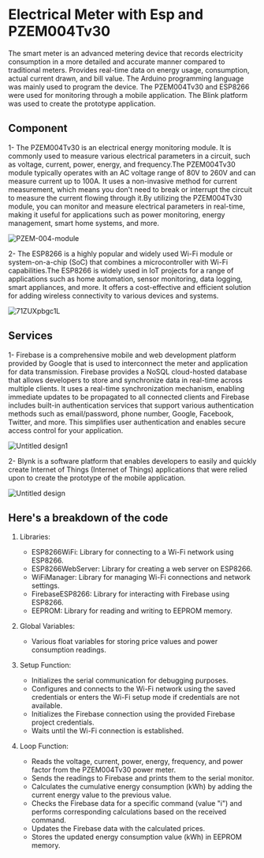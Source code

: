 # Electrical Meter with Esp and PZEM004Tv30

The smart meter is an advanced metering device that records electricity consumption in a more detailed and accurate manner compared to traditional meters. Provides real-time data on energy usage, consumption, actual current drawn, and bill value. The Arduino programming language was mainly used to program the device. The PZEM004Tv30 and ESP8266 were used for monitoring through a mobile application. The Blink platform was used to create the prototype application.


## Component

1- The PZEM004Tv30 is an electrical energy monitoring module. It is commonly used to measure various electrical parameters in a circuit, such as voltage, current, power, energy, and frequency.The PZEM004Tv30 module typically operates with an AC voltage range of 80V to 260V and can measure current up to 100A. It uses a non-invasive method for current measurement, which means you don't need to break or interrupt the circuit to measure the current flowing through it.By utilizing the PZEM004Tv30 module, you can monitor and measure electrical parameters in real-time, making it useful for applications such as power monitoring, energy management, smart home systems, and more.


![PZEM-004-module](https://github.com/IbraheemAljolani/Arduino-EnergyMeter/assets/124505345/e784e55a-cf5c-4523-a7ea-f825a1481781)


2- The ESP8266 is a highly popular and widely used Wi-Fi module or system-on-a-chip (SoC) that combines a microcontroller with Wi-Fi capabilities.The ESP8266 is widely used in IoT projects for a range of applications such as home automation, sensor monitoring, data logging, smart appliances, and more. It offers a cost-effective and efficient solution for adding wireless connectivity to various devices and systems.


![71ZUXpbgc1L](https://github.com/IbraheemAljolani/Arduino-EnergyMeter/assets/124505345/aec83bcc-8a5d-4a1b-ac06-0b5a3c5c260e)


## Services

1- Firebase is a comprehensive mobile and web development platform provided by Google that is used to interconnect the meter and application for data transmission. Firebase provides a NoSQL cloud-hosted database that allows developers to store and synchronize data in real-time across multiple clients. It uses a real-time synchronization mechanism, enabling immediate updates to be propagated to all connected clients and Firebase includes built-in authentication services that support various authentication methods such as email/password, phone number, Google, Facebook, Twitter, and more. This simplifies user authentication and enables secure access control for your application.


![Untitled design1](https://github.com/IbraheemAljolani/Arduino-EnergyMeter/assets/124505345/d2740669-6b42-4c1d-a509-1361f7bd59eb)



2- Blynk is a software platform that enables developers to easily and quickly create Internet of Things (Internet of Things) applications that were relied upon to create the prototype of the mobile application.


![Untitled design](https://github.com/IbraheemAljolani/Arduino-EnergyMeter/assets/124505345/084bc1f7-bc18-4871-aaa0-27fc8c0740a0)


## Here's a breakdown of the code

1. Libraries:
   - ESP8266WiFi: Library for connecting to a Wi-Fi network using ESP8266.
   - ESP8266WebServer: Library for creating a web server on ESP8266.
   - WiFiManager: Library for managing Wi-Fi connections and network settings.
   - FirebaseESP8266: Library for interacting with Firebase using ESP8266.
   - EEPROM: Library for reading and writing to EEPROM memory.

2. Global Variables:
   - Various float variables for storing price values and power consumption readings.

3. Setup Function:
   - Initializes the serial communication for debugging purposes.
   - Configures and connects to the Wi-Fi network using the saved credentials or enters the Wi-Fi setup mode if credentials are not available.
   - Initializes the Firebase connection using the provided Firebase project credentials.
   - Waits until the Wi-Fi connection is established.

4. Loop Function:
   - Reads the voltage, current, power, energy, frequency, and power factor from the PZEM004Tv30 power meter.
   - Sends the readings to Firebase and prints them to the serial monitor.
   - Calculates the cumulative energy consumption (kWh) by adding the current energy value to the previous value.
   - Checks the Firebase data for a specific command (value "i") and performs corresponding calculations based on the received command.
   - Updates the Firebase data with the calculated prices.
   - Stores the updated energy consumption value (kWh) in EEPROM memory.
